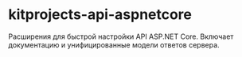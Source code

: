 # kitprojects-api-aspnetcore
 Расширения для быстрой настройки API ASP.NET Core. Включает документацию и унифицированные модели ответов сервера.
